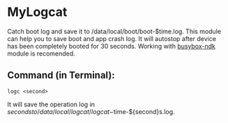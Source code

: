 # MyLogcat

Catch boot log and save it to /data/local/boot/boot-$time.log. This module can help you to save boot and app crash log. It will autostop after device has been completely booted for 30 seconds. Working with [busybox-ndk](https://github.com/Magisk-Modules-Repo/busybox-ndk) module is recomended.

## Command (in Terminal):

```
logc <second>
```

It will save the operation log in ${second}s to /data/local/logcat/logcat-$time-${second}s.log.

